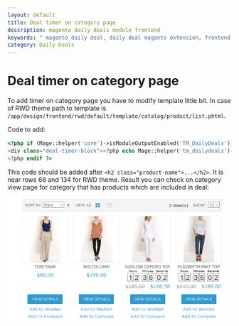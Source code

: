 ```yaml
---
layout: default
title: Deal timer on category page
description: magento daily deals module frontend
keywords: " magento daily deal, daily deal magento extension, frontend timer, category page"
category: Daily Deals
---
```


# Deal timer on category page

To add timer on category page you have to modify template little bit. In case of
RWD theme path to template is
`/app/design/frontend/rwd/default/template/catalog/product/list.phtml`.

Code to add:

```php
<?php if (Mage::helper('core')->isModuleOutputEnabled('TM_DailyDeals')) : ?>
<div class="deal-timer-block"><?php echo Mage::helper('tm_dailydeals')->outputDealTimer($_product) ?></div>
<?php endif ?>
```

This code should be added after `<h2 class="product-name">...</h2>`. It is near
rows 68 and 134 for RWD theme. Result you can check on category view page for
category that has products which are included in deal:

![Deal timer on category page](/images/dailydeals/frontend/deal-timer-on-category-page.png)
